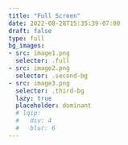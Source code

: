 ```yaml
---
title: "Full Screen"
date: 2022-08-28T15:35:39-07:00
draft: false
type: full
bg_images:
- src: image1.png
  selector: .full
- src: image2.png
  selector: .second-bg
- src: image3.png
  selector: .third-bg
  lazy: true
  placeholder: dominant
  # lqip:
  #   div: 4
  #   blur: 6
--- 
```


